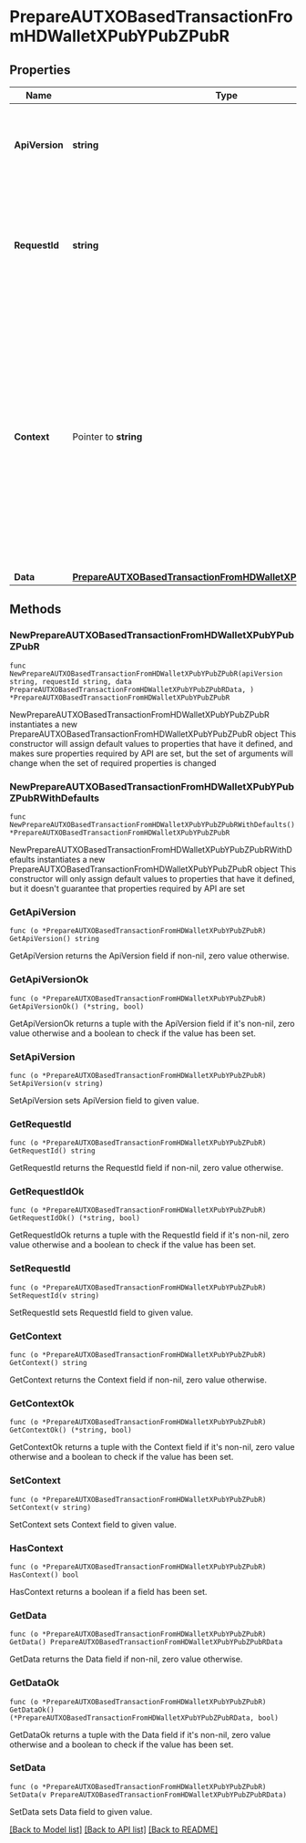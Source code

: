 # PrepareAUTXOBasedTransactionFromHDWalletXPubYPubZPubR

## Properties

Name | Type | Description | Notes
------------ | ------------- | ------------- | -------------
**ApiVersion** | **string** | Specifies the version of the API that incorporates this endpoint. | 
**RequestId** | **string** | Defines the ID of the request. The &#x60;requestId&#x60; is generated by Crypto APIs and it&#39;s unique for every request. | 
**Context** | Pointer to **string** | In batch situations the user can use the context to correlate responses with requests. This property is present regardless of whether the response was successful or returned as an error. &#x60;context&#x60; is specified by the user. | [optional] 
**Data** | [**PrepareAUTXOBasedTransactionFromHDWalletXPubYPubZPubRData**](PrepareAUTXOBasedTransactionFromHDWalletXPubYPubZPubRData.md) |  | 

## Methods

### NewPrepareAUTXOBasedTransactionFromHDWalletXPubYPubZPubR

`func NewPrepareAUTXOBasedTransactionFromHDWalletXPubYPubZPubR(apiVersion string, requestId string, data PrepareAUTXOBasedTransactionFromHDWalletXPubYPubZPubRData, ) *PrepareAUTXOBasedTransactionFromHDWalletXPubYPubZPubR`

NewPrepareAUTXOBasedTransactionFromHDWalletXPubYPubZPubR instantiates a new PrepareAUTXOBasedTransactionFromHDWalletXPubYPubZPubR object
This constructor will assign default values to properties that have it defined,
and makes sure properties required by API are set, but the set of arguments
will change when the set of required properties is changed

### NewPrepareAUTXOBasedTransactionFromHDWalletXPubYPubZPubRWithDefaults

`func NewPrepareAUTXOBasedTransactionFromHDWalletXPubYPubZPubRWithDefaults() *PrepareAUTXOBasedTransactionFromHDWalletXPubYPubZPubR`

NewPrepareAUTXOBasedTransactionFromHDWalletXPubYPubZPubRWithDefaults instantiates a new PrepareAUTXOBasedTransactionFromHDWalletXPubYPubZPubR object
This constructor will only assign default values to properties that have it defined,
but it doesn't guarantee that properties required by API are set

### GetApiVersion

`func (o *PrepareAUTXOBasedTransactionFromHDWalletXPubYPubZPubR) GetApiVersion() string`

GetApiVersion returns the ApiVersion field if non-nil, zero value otherwise.

### GetApiVersionOk

`func (o *PrepareAUTXOBasedTransactionFromHDWalletXPubYPubZPubR) GetApiVersionOk() (*string, bool)`

GetApiVersionOk returns a tuple with the ApiVersion field if it's non-nil, zero value otherwise
and a boolean to check if the value has been set.

### SetApiVersion

`func (o *PrepareAUTXOBasedTransactionFromHDWalletXPubYPubZPubR) SetApiVersion(v string)`

SetApiVersion sets ApiVersion field to given value.


### GetRequestId

`func (o *PrepareAUTXOBasedTransactionFromHDWalletXPubYPubZPubR) GetRequestId() string`

GetRequestId returns the RequestId field if non-nil, zero value otherwise.

### GetRequestIdOk

`func (o *PrepareAUTXOBasedTransactionFromHDWalletXPubYPubZPubR) GetRequestIdOk() (*string, bool)`

GetRequestIdOk returns a tuple with the RequestId field if it's non-nil, zero value otherwise
and a boolean to check if the value has been set.

### SetRequestId

`func (o *PrepareAUTXOBasedTransactionFromHDWalletXPubYPubZPubR) SetRequestId(v string)`

SetRequestId sets RequestId field to given value.


### GetContext

`func (o *PrepareAUTXOBasedTransactionFromHDWalletXPubYPubZPubR) GetContext() string`

GetContext returns the Context field if non-nil, zero value otherwise.

### GetContextOk

`func (o *PrepareAUTXOBasedTransactionFromHDWalletXPubYPubZPubR) GetContextOk() (*string, bool)`

GetContextOk returns a tuple with the Context field if it's non-nil, zero value otherwise
and a boolean to check if the value has been set.

### SetContext

`func (o *PrepareAUTXOBasedTransactionFromHDWalletXPubYPubZPubR) SetContext(v string)`

SetContext sets Context field to given value.

### HasContext

`func (o *PrepareAUTXOBasedTransactionFromHDWalletXPubYPubZPubR) HasContext() bool`

HasContext returns a boolean if a field has been set.

### GetData

`func (o *PrepareAUTXOBasedTransactionFromHDWalletXPubYPubZPubR) GetData() PrepareAUTXOBasedTransactionFromHDWalletXPubYPubZPubRData`

GetData returns the Data field if non-nil, zero value otherwise.

### GetDataOk

`func (o *PrepareAUTXOBasedTransactionFromHDWalletXPubYPubZPubR) GetDataOk() (*PrepareAUTXOBasedTransactionFromHDWalletXPubYPubZPubRData, bool)`

GetDataOk returns a tuple with the Data field if it's non-nil, zero value otherwise
and a boolean to check if the value has been set.

### SetData

`func (o *PrepareAUTXOBasedTransactionFromHDWalletXPubYPubZPubR) SetData(v PrepareAUTXOBasedTransactionFromHDWalletXPubYPubZPubRData)`

SetData sets Data field to given value.



[[Back to Model list]](../README.md#documentation-for-models) [[Back to API list]](../README.md#documentation-for-api-endpoints) [[Back to README]](../README.md)


